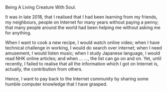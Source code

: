 Being A Living Creature With Soul.

It was in late 2018, that I realised that I had been learning from my friends, my neighbours, people on Internet for many years without paying a penny; that many people around the world had been helping me without asking me for anything.

When I want to cook a new recipe, I would watch online video; when I have technical challenge in working, I would do search over internet; when I need amusement, I would listen music; when I study Japanese language, I would read NHK online articles; and when ... ..., the list can go on and on. Yet, until recently, I failed to realise that all the information which I got on Internet is, actually, the contribution from others.

Hence, I want to pay back to the Internet community by sharing some humble computer knowledge that I have grasped.
